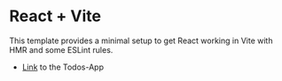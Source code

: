 # React + Vite

This template provides a minimal setup to get React working in Vite with HMR and some ESLint rules.

- [Link](https://todos-app-benhuey1.netlify.app/) to the Todos-App
